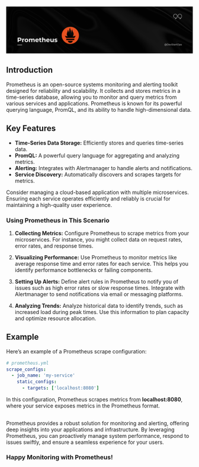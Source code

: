 ![Prometheus](header_1.png)

## Introduction

Prometheus is an open-source systems monitoring and alerting toolkit designed for reliability and scalability. It collects and stores metrics in a time-series database, allowing you to monitor and query metrics from various services and applications. Prometheus is known for its powerful querying language, PromQL, and its ability to handle high-dimensional data.

## Key Features

- **Time-Series Data Storage:** Efficiently stores and queries time-series data.
- **PromQL:** A powerful query language for aggregating and analyzing metrics.
- **Alerting:** Integrates with Alertmanager to handle alerts and notifications.
- **Service Discovery:** Automatically discovers and scrapes targets for metrics.

Consider managing a cloud-based application with multiple microservices. Ensuring each service operates efficiently and reliably is crucial for maintaining a high-quality user experience.

### Using Prometheus in This Scenario

1. **Collecting Metrics:** Configure Prometheus to scrape metrics from your microservices. For instance, you might collect data on request rates, error rates, and response times.

2. **Visualizing Performance:** Use Prometheus to monitor metrics like average response time and error rates for each service. This helps you identify performance bottlenecks or failing components.

3. **Setting Up Alerts:** Define alert rules in Prometheus to notify you of issues such as high error rates or slow response times. Integrate with Alertmanager to send notifications via email or messaging platforms.

4. **Analyzing Trends:** Analyze historical data to identify trends, such as increased load during peak times. Use this information to plan capacity and optimize resource allocation.

## Example

Here’s an example of a Prometheus scrape configuration:

```yaml
# prometheus.yml
scrape_configs:
  - job_name: 'my-service'
    static_configs:
      - targets: ['localhost:8080']
```

In this configuration, Prometheus scrapes metrics from **localhost:8080**, where your service exposes metrics in the Prometheus format.

##
Prometheus provides a robust solution for monitoring and alerting, offering deep insights into your applications and infrastructure. By leveraging Prometheus, you can proactively manage system performance, respond to issues swiftly, and ensure a seamless experience for your users.

### **Happy Monitoring with Prometheus!**